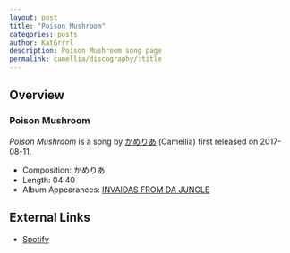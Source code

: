 ```yaml
---
layout: post
title: "Poison Mushroom"
categories: posts
author: KatGrrrl
description: Poison Mushroom song page
permalink: camellia/discography/:title
---
```


## Overview

### Poison Mushroom

*Poison Mushroom* is a song by [かめりあ](/camellia) (Camellia) first released on 2017-08-11.

* Composition: かめりあ
* Length: 04:40
* Album Appearances: [INVAIDAS FROM DA JUNGLE](<{% link postsInclude/_posts/camellia/albums/INVAIDAS-FROM-DA-JUNGLE/2023-12-20-INVAIDAS-FROM-DA-JUNGLE.md %}>)

## External Links

* [Spotify](https://open.spotify.com/track/3Y9U0jt3plWv8kO1sZmILp?si=0d0c994660264da7)
